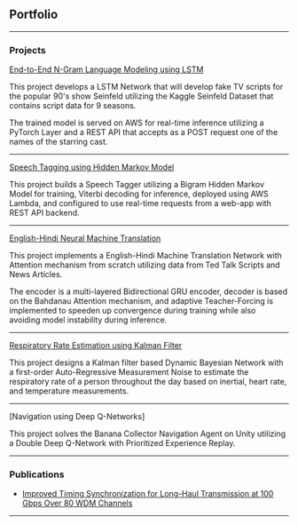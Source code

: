 ## Portfolio

---

### Projects 

[End-to-End N-Gram Language Modeling using LSTM](https://htmlpreview.github.io/?https://github.com/bhargavsaidasari/text_generation_webapp/blob/master/index.html)

This project develops a LSTM Network that will develop fake TV scripts for the popular 90's show Seinfeld utilizing the Kaggle Seinfeld Dataset that contains script data for 9 seasons.
<br>

The trained model is served on AWS for real-time inference utilizing a PyTorch Layer and a REST API that accepts as a POST request one of the names of the starring cast.  

---
[Speech Tagging using Hidden Markov Model](https://htmlpreview.github.io/?https://github.com/bhargavsaidasari/Speech-Tagging-Web-App/blob/master/index.html)

This project builds a Speech Tagger utilizing a Bigram Hidden Markov Model for training, Viterbi decoding for inference, deployed using AWS Lambda, and configured to use real-time requests from a web-app with REST API backend. 

---

[English-Hindi Neural Machine Translation]()

This project implements a English-Hindi Machine Translation Network with Attention mechanism from scratch utilizing data from Ted Talk Scripts and News Articles.

The encoder is a multi-layered Bidirectional GRU encoder, decoder is based on the Bahdanau Attention mechanism, and adaptive Teacher-Forcing is implemented to speeden up convergence during training while also avoiding model instability during inference.

---

[Respiratory Rate Estimation using Kalman Filter]()

This project designs a Kalman filter based Dynamic Bayesian Network with a first-order Auto-Regressive Measurement Noise to estimate the respiratory rate of a person throughout the day based on inertial, heart rate, and temperature measurements.

---

[Navigation using Deep Q-Networks]

This project solves the Banana Collector Navigation Agent on Unity utilizing a Double Deep Q-Network with Prioritized Experience Replay.

---

### Publications

- [Improved Timing Synchronization for Long-Haul Transmission at 100 Gbps Over 80 WDM Channels](https://www.osapublishing.org/abstract.cfm?uri=Photonics-2016-Tu2G.4)

---
